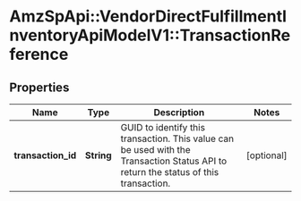 # AmzSpApi::VendorDirectFulfillmentInventoryApiModelV1::TransactionReference

## Properties
Name | Type | Description | Notes
------------ | ------------- | ------------- | -------------
**transaction_id** | **String** | GUID to identify this transaction. This value can be used with the Transaction Status API to return the status of this transaction. | [optional] 

